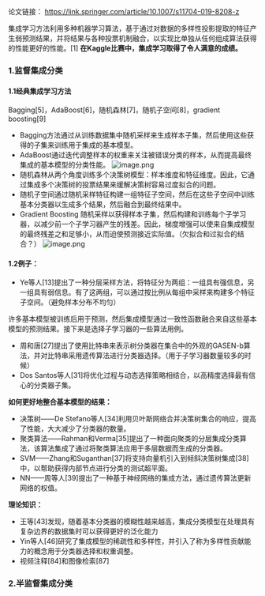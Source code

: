 
论文链接： https://link.springer.com/article/10.1007/s11704-019-8208-z

集成学习方法利用多种机器学习算法，基于通过对数据的多样性投影提取的特征产生弱预测结果，并将结果与各种投票机制融合，以实现比单独从任何组成算法获得的性能更好的性能。[1] **在Kaggle比赛中，集成学习取得了令人满意的成绩。**

### 1.监督集成分类

#### 1.1经典集成学习方法
Bagging[5]，AdaBoost[6]，随机森林[7]，随机子空间[8]，gradient boosting[9]
+ Bagging方法通过从训练数据集中随机采样来生成样本子集，然后使用这些获得的子集来训练用于集成的基本模型。
+ AdaBoost通过迭代调整样本的权重来关注被错误分类的样本，从而提高最终集成的基本模型的分类性能。
![image.png](https://cdn.jsdelivr.net/gh/Thomas333333/MyPostImage/Images/20240103164538.png)
+ 随机森林从两个角度训练多个决策树模型：样本维度和特征维度。因此，它通过集成多个决策树的投票结果来缓解决策树容易过度拟合的问题。
+ 随机子空间通过随机采样特征构建一组特征子空间，然后在这些子空间中训练基本分类器以生成多个结果，然后融合到最终结果中。
+ Gradient Boosting 随机采样以获得样本子集，然后构建和训练每个子学习器，以减少前一个子学习器产生的残差。因此，梯度增强可以使来自集成模型的最终残差之和足够小，从而迫使预测接近实际值。（欠拟合和过拟合的结合？）
![image.png](https://cdn.jsdelivr.net/gh/Thomas333333/MyPostImage/Images/20240103164821.png)

#### 1.2例子：

+ Ye等人[13]提出了一种分层采样方法，将特征分为两组：一组具有强信息，另一组具有弱信息。有了这两组，可以通过按比例从每组中采样来构建多个特征子空间。（避免样本分布不均匀）

许多基本模型被训练后用于预测，然后集成模型通过一致性函数融合来自这些基本模型的预测结果。接下来是选择子学习器的一些算法用例。
+ 周和唐[27]提出了使用比特串来表示树分类器在集合中的外观的GASEN-b算法，并对比特串采用遗传算法进行分类器选择。（用于子学习器数量较多的时候）
+ Dos Santos等人[31]将优化过程与动态选择策略相结合，以高精度选择最有信心的分类器子集。

**如何更好地整合基本模型的结果：**
+ 决策树——De Stefano等人[34]利用贝叶斯网络合并决策树集合的响应，提高了性能，大大减少了分类器的数量。
+ 聚类算法——Rahman和Verma[35]提出了一种面向聚类的分层集成分类算法，该算法集成了通过将聚类算法应用于多层数据而生成的分类器。
+ SVM——Zhang和Suganthan[37]将支持向量机引入到倾斜决策树集成[38]中，以帮助获得内部节点进行分类的测试超平面。
+ NN——周等人[39]提出了一种基于神经网络的集成方法，通过遗传算法更新网络的权值。

**理论知识：**
+ 王等[43]发现，随着基本分类器的模糊性越来越高，集成分类模型在处理具有复杂边界的数据集时可以获得更好的泛化能力
+ Yin等人[46]研究了集成模型的稀疏性和多样性，并引入了称为多样性贡献能力的概念用于分类器选择和权重调整。
+ 视频注释[84]和图像检索[87]


### 2.半监督集成分类

